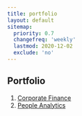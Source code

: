 ```yaml
---
title: portfolio
layout: default
sitemap:
  priority: 0.7
  changefreq: 'weekly'
  lastmod: 2020-12-02
  exclude: 'no'
---
```



## Portfolio
1. <a href="https://github.com/odenipinedo/projects/tree/master/Finance" target="_blank" rel="noopener noreferrer">Corporate Finance</a>
2. <a href="https://github.com/odenipinedo/projects/tree/master/PeopleAnalytics" target="_blank" rel="noopener noreferrer">People Analytics</a>

<!-- <a href="" target="_blank" rel="noopener noreferrer"></a> -->
